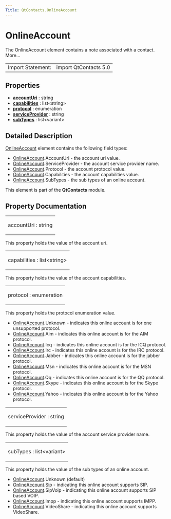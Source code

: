 ```yaml
---
Title: QtContacts.OnlineAccount
---
```

        
OnlineAccount
=============

<span class="subtitle"></span>
The OnlineAccount element contains a note associated with a contact. More...

|                   |                       |
|-------------------|-----------------------|
| Import Statement: | import QtContacts 5.0 |

<span id="properties"></span>
Properties
----------

-   ****[accountUri](#accountUri-prop)**** : string
-   ****[capabilities](#capabilities-prop)**** : list&lt;string&gt;
-   ****[protocol](#protocol-prop)**** : enumeration
-   ****[serviceProvider](#serviceProvider-prop)**** : string
-   ****[subTypes](#subTypes-prop)**** : list&lt;variant&gt;

<span id="details"></span>
Detailed Description
--------------------

[OnlineAccount](index.html) element contains the following field types:

-   [OnlineAccount](index.html).AccountUri - the account uri value.
-   [OnlineAccount](index.html).ServiceProvider - the account service provider name.
-   [OnlineAccount](index.html).Protocol - the account protocol value.
-   [OnlineAccount](index.html).Capabilities - the account capabilities value.
-   [OnlineAccount](index.html).SubTypes - the sub types of an online account.

This element is part of the **QtContacts** module.

Property Documentation
----------------------

<table>
<colgroup>
<col width="100%" />
</colgroup>
<tbody>
<tr class="odd">
<td><p><span id="accountUri-prop"></span><span class="name">accountUri</span> : <span class="type">string</span></p></td>
</tr>
</tbody>
</table>

This property holds the value of the account uri.

<table>
<colgroup>
<col width="100%" />
</colgroup>
<tbody>
<tr class="odd">
<td><p><span id="capabilities-prop"></span><span class="name">capabilities</span> : <span class="type">list</span>&lt;<span class="type">string</span>&gt;</p></td>
</tr>
</tbody>
</table>

This property holds the value of the account capabilities.

<table>
<colgroup>
<col width="100%" />
</colgroup>
<tbody>
<tr class="odd">
<td><p><span id="protocol-prop"></span><span class="name">protocol</span> : <span class="type">enumeration</span></p></td>
</tr>
</tbody>
</table>

This property holds the protocol enumeration value.

-   [OnlineAccount](index.html).Unknown - indicates this online account is for one unsupported protocol.
-   [OnlineAccount](index.html).Aim - indicates this online account is for the AIM protocol.
-   [OnlineAccount](index.html).Icq - indicates this online account is for the ICQ protocol.
-   [OnlineAccount](index.html).Irc - indicates this online account is for the IRC protocol.
-   [OnlineAccount](index.html).Jabber - indicates this online account is for the jabber protocol.
-   [OnlineAccount](index.html).Msn - indicates this online account is for the MSN protocol.
-   [OnlineAccount](index.html).Qq - indicates this online account is for the QQ protocol.
-   [OnlineAccount](index.html).Skype - indicates this online account is for the Skype protocol.
-   [OnlineAccount](index.html).Yahoo - indicates this online account is for the Yahoo protocol.

<table>
<colgroup>
<col width="100%" />
</colgroup>
<tbody>
<tr class="odd">
<td><p><span id="serviceProvider-prop"></span><span class="name">serviceProvider</span> : <span class="type">string</span></p></td>
</tr>
</tbody>
</table>

This property holds the value of the account service provider name.

<table>
<colgroup>
<col width="100%" />
</colgroup>
<tbody>
<tr class="odd">
<td><p><span id="subTypes-prop"></span><span class="name">subTypes</span> : <span class="type">list</span>&lt;<span class="type">variant</span>&gt;</p></td>
</tr>
</tbody>
</table>

This property holds the value of the sub types of an online account.

-   [OnlineAccount](index.html).Unknown (default)
-   [OnlineAccount](index.html).Sip - indicating this online account supports SIP.
-   [OnlineAccount](index.html).SipVoip - indicating this online account supports SIP based VOIP.
-   [OnlineAccount](index.html).Impp - indicating this online account supports IMPP.
-   [OnlineAccount](index.html).VideoShare - indicating this online account supports VideoShare.

